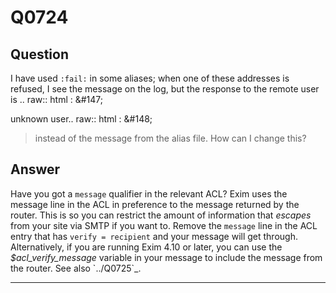 Q0724
=====

Question
--------

I have used `:fail:` in some aliases; when one of these addresses is refused, I see the message on the log, but the response to the remote user is .. raw:: html
:   &\#147;

unknown user.. raw:: html
:   &\#148;

> instead of the message from the alias file. How can I change this?

Answer
------

Have you got a `message` qualifier in the relevant ACL? Exim uses the message line in the ACL in preference to the message returned by the router. This is so you can restrict the amount of information that _escapes_ from your site via SMTP if you want to. Remove the `message` line in
the ACL entry that has `verify = recipient` and your message will get
through. Alternatively, if you are running Exim 4.10 or later, you can
use the *\$acl\_verify\_message* variable in your message to include
the message from the router. See also \`../Q0725\`\_.

* * * * *
